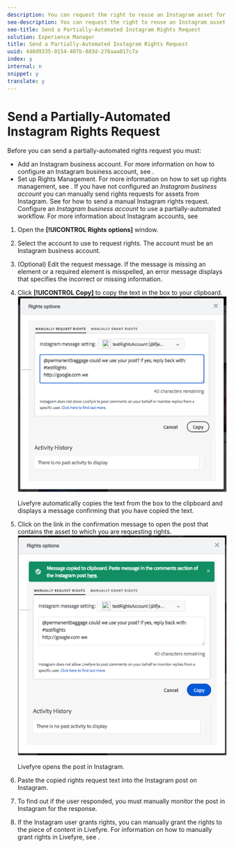 ```yaml
---
description: You can request the right to reuse an Instagram asset for your commercial purposes using a partially-automated workflow.
seo-description: You can request the right to reuse an Instagram asset for your commercial purposes using a partially-automated workflow.
seo-title: Send a Partially-Automated Instagram Rights Request
solution: Experience Manager
title: Send a Partially-Automated Instagram Rights Request
uuid: 440d9335-0154-407b-883d-278aaa017c7a
index: y
internal: n
snippet: y
translate: y
---
```


# Send a Partially-Automated Instagram Rights Request

Before you can send a partially-automated rights request you must:

* Add an Instagram business account. For more information on how to configure an Instagram business account, see [](t_configure_social_accout_instagram/c_about_instagram_accounts.md#c_about_instagram_accounts).
* Set up Rights Management. For more information on how to set up rights management, see [](c_how_requesting_rights_works.md#c_how_requesting_rights_works).
If you have not configured an *Instagram business account* you can manually send rights requests for assets from Instagram. See [](c_send_instagram_manual_rights_request.md#c_send_instagram_manual_rights_request) for how to send a manual Instagram rights request. Configure an *Instagram business account* to use a partially-automated workflow. For more information about Instagram accounts, see [](t_configure_social_accout_instagram/c_about_instagram_accounts.md#c_about_instagram_accounts)

1. Open the **[!UICONTROL  Rights options]** window.
1. Select the account to use to request rights. The account must be an Instagram business account.
1. (Optional) Edit the request message. If the message is missing an element or a required element is misspelled, an error message displays that specifies the incorrect or missing information.
1. Click **[!UICONTROL  Copy]** to copy the text in the box to your clipboard. ![](assets/rr_insta_workaround1.png)

   Livefyre automatically copies the text from the box to the clipboard and displays a message confirming that you have copied the text.

1. Click on the link in the confirmation message to open the post that contains the asset to which you are requesting rights. ![](assets/rr_insta_workaround2.png)

   Livefyre opens the post in Instagram.

1. Paste the copied rights request text into the Instagram post on Instagram.
1. To find out if the user responded, you must manually monitor the post in Instagram for the response.
1. If the Instagram user grants rights, you can manually grant the rights to the piece of content in Livefyre. For information on how to manually grant rights in Livefyre, see [](t_manually_grant_the_rights_for_one_or_more_assets.md#t_manually_grant_the_rights_for_one_or_more_assets).
